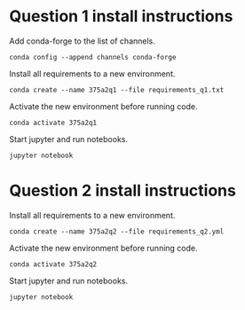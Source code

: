 # Question 1 install instructions

Add conda-forge to the list of channels.

```
conda config --append channels conda-forge
```

Install all requirements to a new environment.

```
conda create --name 375a2q1 --file requirements_q1.txt
```

Activate the new environment before running code.

```
conda activate 375a2q1
```

Start jupyter and run notebooks.

```
jupyter notebook
```

# Question 2 install instructions

Install all requirements to a new environment.

```
conda create --name 375a2q2 --file requirements_q2.yml
```

Activate the new environment before running code.

```
conda activate 375a2q2
```

Start jupyter and run notebooks.

```
jupyter notebook
```
